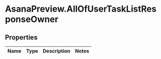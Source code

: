 # AsanaPreview.AllOfUserTaskListResponseOwner

## Properties
Name | Type | Description | Notes
------------ | ------------- | ------------- | -------------
